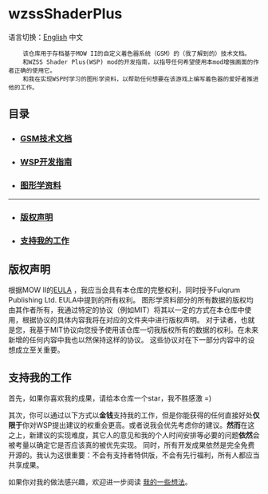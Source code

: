 # wzssShaderPlus
语言切换：[English](READMEeng.md) 中文

        该仓库用于存档基于MOW II的自定义着色器系统（GSM）的（我了解到的）技术文档。
        和WZSS Shader Plus(WSP) mod的开发指南，以指导任何希望使用本mod增强画面的作者正确的使用它。
        和我在实现WSP时学习的图形学资料，以帮助任何想要在该游戏上编写着色器的爱好者推进他的工作。

## 目录
* ### [GSM技术文档](/zh/GSMDoc/menu.md)
* ### [WSP开发指南](/zh/WSPDoc/menu.md)
* ### [图形学资料](/zh/CGDoc/menu.md)
---

* ### [版权声明](#版权声明)
* ### [支持我的工作](#支持我的工作)
## 版权声明
根据MOW II的[EULA](https://store.steampowered.com//eula/1128860_eula_0) ，我应当会具有本仓库的完整权利，同时授予Fulqrum Publishing Ltd. EULA中提到的所有权利。
图形学资料部分的所有数据的版权均由其作者所有，我通过特定的协议（例如MIT）将其以一定的方式在本仓库中使用，根据协议的具体内容我将在对应的文件夹中进行版权声明。
对于读者，也就是您，我基于MIT协议向您授予使用该仓库一切我版权所有的数据的权利。在未来新增的任何内容中我也以然保持这样的协议。
        这些协议对在下一部分内容中的设想成立至关重要。
## 支持我的工作
首先，如果你喜欢我的成果，请给本仓库一个star，我不胜感激 =)

其次，你可以通过以下方式以**金钱**支持我的工作，但是你能获得的任何直接好处**仅限于**你对WSP提出建议的权重会更高。或者说我会优先考虑你的建议。**然而**在这之上，新建议的实现难度，其它人的意见和我的个人时间安排等必要的问题**依然**会被考量以确定它是否应该真的被优先实现。
同时，所有开发成果依然是完全免费开源的。我认为这很重要：不会有支持者特供版，不会有先行福利，所有人都应当共享成果。

如果你对我的做法感兴趣，欢迎进一步阅读 [我的一些想法](/zh/additional/openSource.md)。
